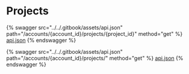 # Projects

{% swagger src="../../.gitbook/assets/api.json" path="/accounts/{account_id}/projects/{project_id}" method="get" %}
[api.json](../../.gitbook/assets/api.json)
{% endswagger %}

{% swagger src="../../.gitbook/assets/api.json" path="/accounts/{account_id}/projects/" method="get" %}
[api.json](../../.gitbook/assets/api.json)
{% endswagger %}
